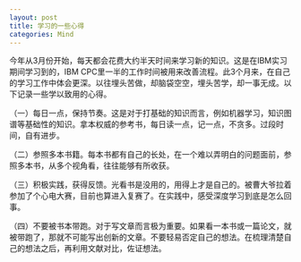 ```yaml
---
layout: post
title: 学习的一些心得
categories: Mind
---
```


今年从3月份开始，每天都会花费大约半天时间来学习新的知识。这是在IBM实习期间学习到的，IBM CPC里一半的工作时间被用来改善流程。此3个月来，在自己的学习工作中体会更深。以往埋头苦做，却脑袋空空，埋头苦学，却一事无成。以下记录一些学以致用的心得。

（一）每日一点，保持节奏。这是对于打基础的知识而言，例如机器学习，知识图谱等基础性的知识。拿本权威的参考书，每日读一点，记一点，不贪多。过段时间，自有进步。

（二）参照多本书籍。每本书都有自己的长处，在一个难以弄明白的问题面前，参照多本书，从多个视角看，往往能够有所收获。

（三）积极实践，获得反馈。光看书是没用的，用得上才是自己的。被曹大爷拉着参加了个心电大赛，目前也算进入复赛了。在实践中，感受深度学习到底是怎么回事。

（四）不要被书本带跑。对于写文章而言极为重要。如果看一本书或一篇论文，就被带跑了，那就不可能写出创新的文章。不要轻易否定自己的想法。在梳理清楚自己的想法之后，再利用文献对比，佐证想法。

